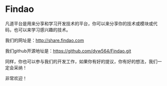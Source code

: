 Findao
======

凡道平台是用来分享和学习开发技术的平台，你可以来分享你的技术或模块或代码，也可以来学习感兴趣的技术。

我们的网址是：http://share.findao.com

我们github开源地址是：https://github.com/dyw564/Findao.git

同样，你也可以参与我们的开发工作，如果你有好的提议，你有好的想法，我们一定会采纳！

非常欢迎！
